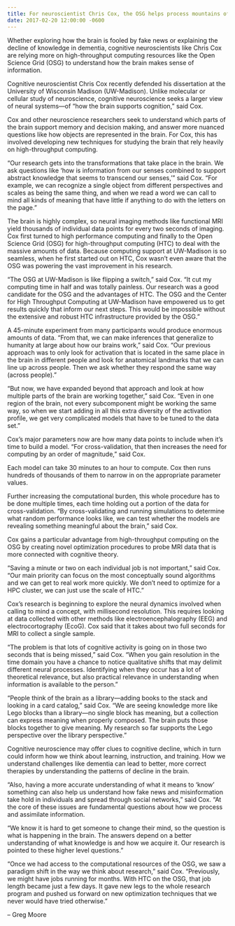 ```yaml
---
title: For neuroscientist Chris Cox, the OSG helps process mountains of data
date: 2017-02-20 12:00:00 -0600
---
```

Whether exploring how the brain is fooled by fake news or explaining the decline of knowledge in dementia, cognitive neuroscientists like Chris Cox are relying more on high-throughput computing resources like the Open Science Grid (OSG) to understand how the brain makes sense of information.

Cognitive neuroscientist Chris Cox recently defended his dissertation at the University of Wisconsin Madison (UW-Madison). Unlike molecular or cellular study of neuroscience, cognitive neuroscience seeks a larger view of neural systems—of “how the brain supports cognition,” said Cox.

Cox and other neuroscience researchers seek to understand which parts of the brain support memory and decision making, and answer more nuanced questions like how objects are represented in the brain. For Cox, this has involved developing new techniques for studying the brain that rely heavily on high-throughput computing.

“Our research gets into the transformations that take place in the brain. We ask questions like ‘how is information from our senses combined to support abstract knowledge that seems to transcend our senses,’” said Cox. “For example, we can recognize a single object from different perspectives and scales as being the same thing, and when we read a word we can call to mind all kinds of meaning that have little if anything to do with the letters on the page.”

The brain is highly complex, so neural imaging methods like functional MRI yield thousands of individual data points for every two seconds of imaging. Cox first turned to high performance computing and finally to the Open Science Grid (OSG) for high-throughput computing (HTC) to deal with the massive amounts of data. Because computing support at UW-Madison is so seamless, when he first started out on HTC, Cox wasn’t even aware that the OSG was powering the vast improvement in his research.

“The OSG at UW-Madison is like flipping a switch,” said Cox. “It cut my computing time in half and was totally painless. Our research was a good candidate for the OSG and the advantages of HTC. The OSG and the Center for High Throughput Computing at UW-Madison have empowered us to get results quickly that inform our next steps. This would be impossible without the extensive and robust HTC infrastructure provided by the OSG.”

A 45-minute experiment from many participants would produce enormous amounts of data. “From that, we can make inferences that generalize to humanity at large about how our brains work,” said Cox. “Our previous approach was to only look for activation that is located in the same place in the brain in different people and look for anatomical landmarks that we can line up across people. Then we ask whether they respond the same way (across people).”

“But now, we have expanded beyond that approach and look at how multiple parts of the brain are working together,” said Cox. “Even in one region of the brain, not every subcomponent might be working the same way, so when we start adding in all this extra diversity of the activation profile, we get very complicated models that have to be tuned to the data set.”

Cox’s major parameters now are how many data points to include when it’s time to build a model. “For cross-validation, that then increases the need for computing by an order of magnitude,” said Cox.

Each model can take 30 minutes to an hour to compute. Cox then runs hundreds of thousands of them to narrow in on the appropriate parameter values.

Further increasing the computational burden, this whole procedure has to be done multiple times, each time holding out a portion of the data for cross-validation. “By cross-validating and running simulations to determine what random performance looks like, we can test whether the models are revealing something meaningful about the brain,” said Cox.

Cox gains a particular advantage from high-throughput computing on the OSG by creating novel optimization procedures to probe MRI data that is more connected with cognitive theory.

“Saving a minute or two on each individual job is not important,” said Cox. “Our main priority can focus on the most conceptually sound algorithms and we can get to real work more quickly. We don’t need to optimize for a HPC cluster, we can just use the scale of HTC.”

Cox’s research is beginning to explore the neural dynamics involved when calling to mind a concept, with millisecond resolution. This requires looking at data collected with other methods like electroencephalography (EEG) and electrocortography (EcoG). Cox said that it takes about two full seconds for MRI to collect a single sample.

“The problem is that lots of cognitive activity is going on in those two seconds that is being missed,” said Cox. “When you gain resolution in the time domain you have a chance to notice qualitative shifts that may delimit different neural processes. Identifying when they occur has a lot of theoretical relevance, but also practical relevance in understanding when information is available to the person.”

“People think of the brain as a library—adding books to the stack and looking in a card catalog,” said Cox. “We are seeing knowledge more like Lego blocks than a library—no single block has meaning, but a collection can express meaning when properly composed. The brain puts those blocks together to give meaning. My research so far supports the Lego perspective over the library perspective.”

Cognitive neuroscience may offer clues to cognitive decline, which in turn could inform how we think about learning, instruction, and training. How we understand challenges like dementia can lead to better, more correct therapies by understanding the patterns of decline in the brain.

“Also, having a more accurate understanding of what it means to ‘know’ something can also help us understand how fake news and misinformation take hold in individuals and spread through social networks,” said Cox. “At the core of these issues are fundamental questions about how we process and assimilate information.

“We know it is hard to get someone to change their mind, so the question is what is happening in the brain. The answers depend on a better understanding of what knowledge is and how we acquire it. Our research is pointed to these higher level questions.”

“Once we had access to the computational resources of the OSG, we saw a paradigm shift in the way we think about research,” said Cox. “Previously, we might have jobs running for months. With HTC on the OSG, that job length became just a few days. It gave new legs to the whole research program and pushed us forward on new optimization techniques that we never would have tried otherwise.”

– Greg Moore
